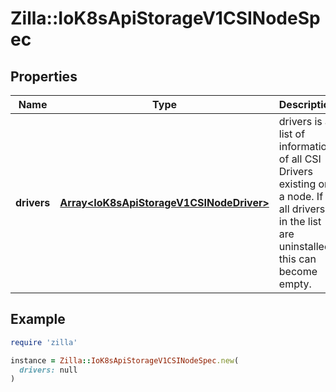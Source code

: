 # Zilla::IoK8sApiStorageV1CSINodeSpec

## Properties

| Name | Type | Description | Notes |
| ---- | ---- | ----------- | ----- |
| **drivers** | [**Array&lt;IoK8sApiStorageV1CSINodeDriver&gt;**](IoK8sApiStorageV1CSINodeDriver.md) | drivers is a list of information of all CSI Drivers existing on a node. If all drivers in the list are uninstalled, this can become empty. |  |

## Example

```ruby
require 'zilla'

instance = Zilla::IoK8sApiStorageV1CSINodeSpec.new(
  drivers: null
)
```

